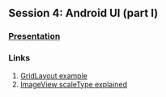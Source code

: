 ## Session 4: Android UI (part I)
### [Presentation](https://speakerdeck.com/larchaon/android-ui-part-i)
### Links
1. [GridLayout example](http://blog.stylingandroid.com/gridlayout-part-2/)
2. [ImageView scaleType explained](http://www.techrepublic.com/article/clear-up-ambiguity-about-android-image-view-scale-types-with-this-guide/)
